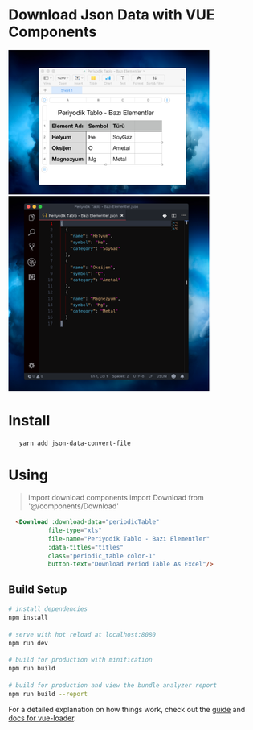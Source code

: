# Download Json Data with VUE Components

<img src="./static/images/excel_file.png" width="400">
<img src="./static/images/json_file.png" width="400">

# Install
```
   yarn add json-data-convert-file   
```

# Using

> import download components
import Download from '@/components/Download'

 ```html
   <Download :download-data="periodicTable"
            file-type="xls"
            file-name="Periyodik Tablo - Bazı Elementler"
            :data-titles="titles"
            class="periodic_table color-1"
            button-text="Download Period Table As Excel"/>

```


## Build Setup

``` bash
# install dependencies
npm install

# serve with hot reload at localhost:8080
npm run dev

# build for production with minification
npm run build

# build for production and view the bundle analyzer report
npm run build --report
```

For a detailed explanation on how things work, check out the [guide](http://vuejs-templates.github.io/webpack/) and [docs for vue-loader](http://vuejs.github.io/vue-loader).
